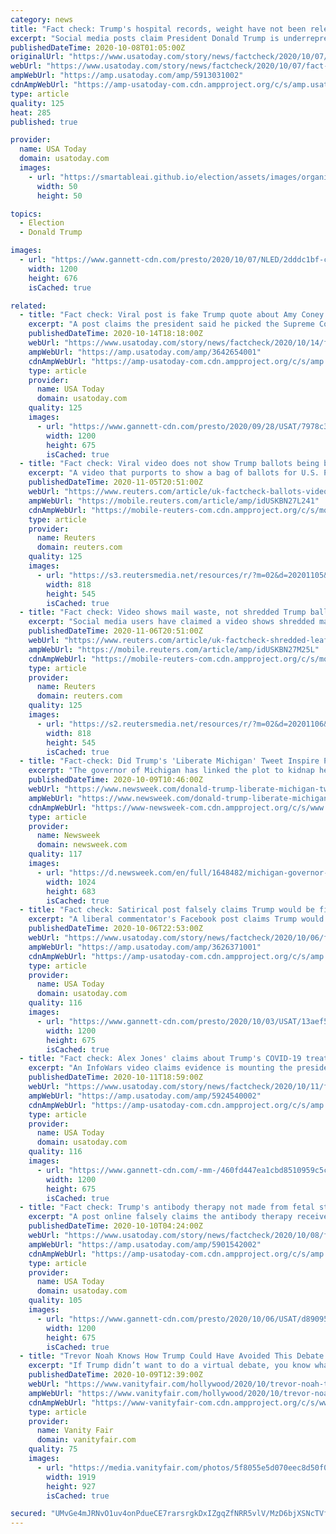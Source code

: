 ```yaml
---
category: news
title: "Fact check: Trump's hospital records, weight have not been released"
excerpt: "Social media posts claim President Donald Trump is underrepresenting his weight by nearly 80 pounds. His latest physical results reveal this is false."
publishedDateTime: 2020-10-08T01:05:00Z
originalUrl: "https://www.usatoday.com/story/news/factcheck/2020/10/07/fact-check-trumps-hospital-records-weight-havent-been-released/5913031002/"
webUrl: "https://www.usatoday.com/story/news/factcheck/2020/10/07/fact-check-trumps-hospital-records-weight-havent-been-released/5913031002/"
ampWebUrl: "https://amp.usatoday.com/amp/5913031002"
cdnAmpWebUrl: "https://amp-usatoday-com.cdn.ampproject.org/c/s/amp.usatoday.com/amp/5913031002"
type: article
quality: 125
heat: 285
published: true

provider:
  name: USA Today
  domain: usatoday.com
  images:
    - url: "https://smartableai.github.io/election/assets/images/organizations/usatoday.com-50x50.jpg"
      width: 50
      height: 50

topics:
  - Election
  - Donald Trump

images:
  - url: "https://www.gannett-cdn.com/presto/2020/10/07/NLED/2dddc1bf-c758-4a68-98cc-f4d5dc745c71-AP20280801146522.jpg?auto=webp&crop=1023,576,x0,y0&format=pjpg&width=1200"
    width: 1200
    height: 676
    isCached: true

related:
  - title: "Fact check: Viral post is fake Trump quote about Amy Coney Barrett"
    excerpt: "A post claims the president said he picked the Supreme Court nominee based on her looks. He never said that. We rate this claim false."
    publishedDateTime: 2020-10-14T18:18:00Z
    webUrl: "https://www.usatoday.com/story/news/factcheck/2020/10/14/fact-check-post-misquotes-donald-trump-why-he-chose-amy-coney-barrett/3642654001/"
    ampWebUrl: "https://amp.usatoday.com/amp/3642654001"
    cdnAmpWebUrl: "https://amp-usatoday-com.cdn.ampproject.org/c/s/amp.usatoday.com/amp/3642654001"
    type: article
    provider:
      name: USA Today
      domain: usatoday.com
    quality: 125
    images:
      - url: "https://www.gannett-cdn.com/presto/2020/09/28/USAT/7978c3d8-a7cc-4264-8321-eeb1886ea47c-AFP_AFP_8QT6KT.jpg?auto=webp&crop=4479,2519,x1,y24&format=pjpg&width=1200"
        width: 1200
        height: 675
        isCached: true
  - title: "Fact check: Viral video does not show Trump ballots being burned"
    excerpt: "A video that purports to show a bag of ballots for U.S. President Donald Trump being burned is fake, officials have confirmed."
    publishedDateTime: 2020-11-05T20:51:00Z
    webUrl: "https://www.reuters.com/article/uk-factcheck-ballots-video-idUSKBN27L241"
    ampWebUrl: "https://mobile.reuters.com/article/amp/idUSKBN27L241"
    cdnAmpWebUrl: "https://mobile-reuters-com.cdn.ampproject.org/c/s/mobile.reuters.com/article/amp/idUSKBN27L241"
    type: article
    provider:
      name: Reuters
      domain: reuters.com
    quality: 125
    images:
      - url: "https://s3.reutersmedia.net/resources/r/?m=02&d=20201105&t=2&i=1540132140&w=&fh=545px&fw=&ll=&pl=&sq=&r=LYNXMPEGA418P"
        width: 818
        height: 545
        isCached: true
  - title: "Fact check: Video shows mail waste, not shredded Trump ballots"
    excerpt: "Social media users have claimed a video shows shredded mail-in ballots for U.S. President Donald Trump that were found in the back of a trailer. This is not true."
    publishedDateTime: 2020-11-06T20:51:00Z
    webUrl: "https://www.reuters.com/article/uk-factcheck-shredded-leaflets/fact-check-video-shows-mail-waste-not-shredded-trump-ballots-idUSKBN27M25L"
    ampWebUrl: "https://mobile.reuters.com/article/amp/idUSKBN27M25L"
    cdnAmpWebUrl: "https://mobile-reuters-com.cdn.ampproject.org/c/s/mobile.reuters.com/article/amp/idUSKBN27M25L"
    type: article
    provider:
      name: Reuters
      domain: reuters.com
    quality: 125
    images:
      - url: "https://s2.reutersmedia.net/resources/r/?m=02&d=20201106&t=2&i=1540275459&w=&fh=545px&fw=&ll=&pl=&sq=&r=LYNXMPEGA51AC"
        width: 818
        height: 545
        isCached: true
  - title: "Fact-check: Did Trump's 'Liberate Michigan' Tweet Inspire Plot to Kidnap Gov. Whitmer?"
    excerpt: "The governor of Michigan has linked the plot to kidnap her to President Donald Trump's rhetoric during the pandemic."
    publishedDateTime: 2020-10-09T10:46:00Z
    webUrl: "https://www.newsweek.com/donald-trump-liberate-michigan-tweet-plot-kidnap-gretchen-whitmer-governor-1537719"
    ampWebUrl: "https://www.newsweek.com/donald-trump-liberate-michigan-tweet-plot-kidnap-gretchen-whitmer-governor-1537719?amp=1"
    cdnAmpWebUrl: "https://www-newsweek-com.cdn.ampproject.org/c/s/www.newsweek.com/donald-trump-liberate-michigan-tweet-plot-kidnap-gretchen-whitmer-governor-1537719?amp=1"
    type: article
    provider:
      name: Newsweek
      domain: newsweek.com
    quality: 117
    images:
      - url: "https://d.newsweek.com/en/full/1648482/michigan-governor-gretchen-whitmer.jpg"
        width: 1024
        height: 683
        isCached: true
  - title: "Fact check: Satirical post falsely claims Trump would be fine if he hadn't gotten tested"
    excerpt: "A liberal commentator's Facebook post claims Trump would be fine if he didn't get tested, satirically referencing debunked claim about coronavirus."
    publishedDateTime: 2020-10-06T22:53:00Z
    webUrl: "https://www.usatoday.com/story/news/factcheck/2020/10/06/fact-check-post-claims-trump-would-be-fine-if-he-hadnt-gotten-tested-satire/3626371001/"
    ampWebUrl: "https://amp.usatoday.com/amp/3626371001"
    cdnAmpWebUrl: "https://amp-usatoday-com.cdn.ampproject.org/c/s/amp.usatoday.com/amp/3626371001"
    type: article
    provider:
      name: USA Today
      domain: usatoday.com
    quality: 116
    images:
      - url: "https://www.gannett-cdn.com/presto/2020/10/03/USAT/13aef549-972b-4572-8065-d687015d7504-PRESIDENT_DONALD_TRUMP.jpg?auto=webp&crop=2882,1621,x0,y93&format=pjpg&width=1200"
        width: 1200
        height: 675
        isCached: true
  - title: "Fact check: Alex Jones' claims about Trump's COVID-19 treatments, 'deep state' are false"
    excerpt: "An InfoWars video claims evidence is mounting the president is being deliberately killed by his doctors on behalf of the \"deep state.\" That's false."
    publishedDateTime: 2020-10-11T18:59:00Z
    webUrl: "https://www.usatoday.com/story/news/factcheck/2020/10/11/fact-check-alex-jones-false-claims-donald-trump-covid-19-treatment/5924540002/"
    ampWebUrl: "https://amp.usatoday.com/amp/5924540002"
    cdnAmpWebUrl: "https://amp-usatoday-com.cdn.ampproject.org/c/s/amp.usatoday.com/amp/5924540002"
    type: article
    provider:
      name: USA Today
      domain: usatoday.com
    quality: 116
    images:
      - url: "https://www.gannett-cdn.com/-mm-/460fd447ea1cbd8510959c5c38ba81f33286cb31/c=0-106-2048-1258/local/-/media/2020/10/05/USATODAY/usatsports/donald-trump-at-a-desk.jpg?auto=webp&format=pjpg&width=1200"
        width: 1200
        height: 675
        isCached: true
  - title: "Fact check: Trump's antibody therapy not made from fetal stem cells but fetal-derived cells used during testing"
    excerpt: "A post online falsely claims the antibody therapy received by President Donald Trump to treat COVID-19 is made from fetal stem cells."
    publishedDateTime: 2020-10-10T04:24:00Z
    webUrl: "https://www.usatoday.com/story/news/factcheck/2020/10/08/fact-check-trumps-antibody-therapy-not-made-fetal-stem-cells/5901542002/"
    ampWebUrl: "https://amp.usatoday.com/amp/5901542002"
    cdnAmpWebUrl: "https://amp-usatoday-com.cdn.ampproject.org/c/s/amp.usatoday.com/amp/5901542002"
    type: article
    provider:
      name: USA Today
      domain: usatoday.com
    quality: 105
    images:
      - url: "https://www.gannett-cdn.com/presto/2020/10/06/USAT/d890957a-cfab-4eaa-ae7a-03b8ca543956-Antibodies.jpg?auto=webp&crop=2347,1321,x0,y156&format=pjpg&width=1200"
        width: 1200
        height: 675
        isCached: true
  - title: "Trevor Noah Knows How Trump Could Have Avoided This Debate Debacle"
    excerpt: "If Trump didn’t want to do a virtual debate, you know what he could have done? Not gotten coronavirus, motherfucker!”"
    publishedDateTime: 2020-10-09T12:39:00Z
    webUrl: "https://www.vanityfair.com/hollywood/2020/10/trevor-noah-trump-virtual-debate"
    ampWebUrl: "https://www.vanityfair.com/hollywood/2020/10/trevor-noah-trump-virtual-debate/amp"
    cdnAmpWebUrl: "https://www-vanityfair-com.cdn.ampproject.org/c/s/www.vanityfair.com/hollywood/2020/10/trevor-noah-trump-virtual-debate/amp"
    type: article
    provider:
      name: Vanity Fair
      domain: vanityfair.com
    quality: 75
    images:
      - url: "https://media.vanityfair.com/photos/5f8055e5d070eec8d50f0da7/master/pass/Screenshot%202020-10-09%20at%208.18.16%20AM.png"
        width: 1919
        height: 927
        isCached: true

secured: "UMvGe4mJRNvO1uv4onPdueCE7rarsrgkDxIZgqZfNRR5vlV/MzD6bjXSNcTVfzi8biTA6XZn9imWUrYVEQifM7LBMYQzdCfRiwPpnW45i8TmXo9ulgxOIkOOy/sAq0SFV1P6Tv5HoYFdCnTielj8IHxZVo2rdYg4wxwpjj63Ce2bYf7cTGPuSlI160K3j1YgoPxqpXH+zqbJxKstlowbB6GWByqjknaxtR6EvuAOzHpvLtht/MFBkPhYjWDLjvdI7ZQAyAY6aa7gkRmSpajdVnFAg3hwX3y7bxhs0XRp7WTdDk8Vva34MiK7zlJ2M4KhgyOGzpW2dqucS3Y/HAmQnzypzUIF2RqewbfNFwvJdsU=;VQ51Ov4YILz9nJY1DsJK0A=="
---
```


